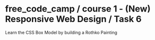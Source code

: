 # free_code_camp / course 1 - (New) Responsive Web Design / Task 6
Learn the CSS Box Model by building a Rothko Painting
